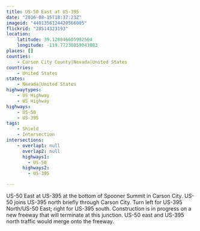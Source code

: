 ```yaml
---
title: US-50 East at US-395
date: "2016-08-15T18:37:23Z"
imageid: "4401356124420566005"
flickrid: "28514323193"
location:
    latitude: 39.120846605992504
    longitude: -119.77238059043883
places: []
counties:
    - Carson City County|Nevada|United States
countries:
    - United States
states:
    - Nevada|United States
highwaytypes:
    - US Highway
    - US Highway
highways:
    - US-50
    - US-395
tags:
    - Shield
    - Intersection
intersections:
    - overlap1: null
      overlap2: null
      highways1:
        - US-50
      highways2:
        - US-395

---
```

US-50 East at US-395 at the bottom of Spooner Summit in Carson City.  US-50 joins US-395 north briefly through Carson City.  Turn left for US-395 North/US-50 East; right for US-395 south.  Construction is in progress on a new freeway that will terminate at this junction.  US-50 east and US-395 north traffic would merge onto the freeway.
